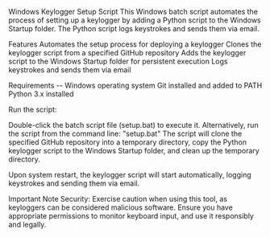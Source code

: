 Windows Keylogger Setup Script
This Windows batch script automates the process of setting up a keylogger by adding a Python script to the Windows Startup folder. The Python script logs keystrokes and sends them via email.

Features
Automates the setup process for deploying a keylogger
Clones the keylogger script from a specified GitHub repository
Adds the keylogger script to the Windows Startup folder for persistent execution
Logs keystrokes and sends them via email

Requirements --
Windows operating system
Git installed and added to PATH
Python 3.x installed

Run the script:

Double-click the batch script file (setup.bat) to execute it.
Alternatively, run the script from the command line:
"setup.bat"
The script will clone the specified GitHub repository into a temporary directory, copy the Python keylogger script to the Windows Startup folder, and clean up the temporary directory.

Upon system restart, the keylogger script will start automatically, logging keystrokes and sending them via email.

Important Note
Security: Exercise caution when using this tool, as keyloggers can be considered malicious software. Ensure you have appropriate permissions to monitor keyboard input, and use it responsibly and legally.




